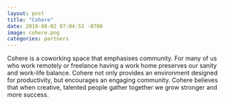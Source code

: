 ```yaml
---
layout: post
title: "Cohere"
date: 2018-08-02 07:04:53 -0700
image: cohere.png
categories: partners
---
```

Cohere is a coworking space that emphasises community. For many of us who work remotely or freelance having a work home preserves our sanity and work-life balance. Cohere not only provides an environment designed for productivity, but encourages an engaging community. Cohere believes that when creative, talented people gather together we grow stronger and more success. 